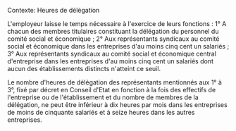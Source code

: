 Contexte: Heures de délégation

L'employeur laisse le temps nécessaire à l'exercice de leurs fonctions : 1° A chacun des membres titulaires constituant la délégation du personnel du comité social et économique ; 2° Aux représentants syndicaux au comité social et économique dans les entreprises d'au moins cinq cent un salariés ; 3° Aux représentants syndicaux au comité social et économique central d'entreprise dans les entreprises d'au moins cinq cent un salariés dont aucun des établissements distincts n'atteint ce seuil.

Le nombre d'heures de délégation des représentants mentionnés aux 1° à 3°, fixé par décret en Conseil d'Etat en fonction à la fois des effectifs de l'entreprise ou de l'établissement et du nombre de membres de la délégation, ne peut être inférieur à dix heures par mois dans les entreprises de moins de cinquante salariés et à seize heures dans les autres entreprises.